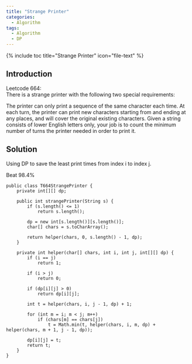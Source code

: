 ```yaml
---
title: "Strange Printer"
categories:
  - Algorithm
tags:
  - Algorithm
  - DP
---
```


{% include toc title="Strange Printer" icon="file-text" %}

## Introduction

Leetcode 664:  
There is a strange printer with the following two special requirements:

The printer can only print a sequence of the same character each time.
At each turn, the printer can print new characters starting from and ending at any places, and will cover the original existing characters.
Given a string consists of lower English letters only, your job is to count the minimum number of turns the printer needed in order to print it.



## Solution


Using DP to save the least print times from index i to index j.

Beat 98.4%


```liquid
public class T664StrangePrinter {
	private int[][] dp;

	public int strangePrinter(String s) {
		if (s.length() <= 1)
			return s.length();

		dp = new int[s.length()][s.length()];
		char[] chars = s.toCharArray();

		return helper(chars, 0, s.length() - 1, dp);
	}

	private int helper(char[] chars, int i, int j, int[][] dp) {
		if (i == j)
			return 1;

		if (i > j)
			return 0;

		if (dp[i][j] > 0)
			return dp[i][j];

		int t = helper(chars, i, j - 1, dp) + 1;

		for (int m = i; m < j; m++)
			if (chars[m] == chars[j])
				t = Math.min(t, helper(chars, i, m, dp) + helper(chars, m + 1, j - 1, dp));

		dp[i][j] = t;
		return t;
	}
}
```
